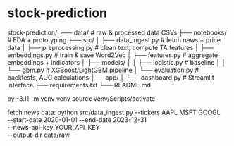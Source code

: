 # stock-prediction

stock-prediction/
├── data/                     # raw & processed data CSVs
├── notebooks/                # EDA + prototyping
├── src/
│   ├── data_ingest.py        # fetch news + price data
│   ├── preprocessing.py      # clean text, compute TA features
│   ├── embeddings.py         # train & save Word2Vec
│   ├── features.py           # aggregate embeddings + indicators
│   ├── models/
│   │   ├── logistic.py       # baseline
│   │   └── gbm.py            # XGBoost/LightGBM pipeline
│   └── evaluation.py         # backtests, AUC calculations
├── app/
│   └── dashboard.py          # Streamlit interface
├── requirements.txt
└── README.md

py -3.11 -m venv venv
source venv/Scripts/activate

fetch news data:
python src/data_ingest.py --tickers AAPL MSFT GOOGL \
  --start-date 2020-01-01 --end-date 2023-12-31 \
  --news-api-key YOUR_API_KEY \
  --output-dir data/raw
  